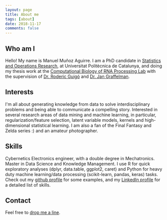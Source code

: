 ```yaml
---
layout: page
title: About me
tags: [about]
date: 2018-11-17
comments: false
---
```


## Who am I    
Hello! My name is Manuel Muñoz Aguirre. I am a PhD candidate in [Statistics and Operations Research](https://www.eio.upc.edu/ca), at Universitat Politècnica de Catalunya, and doing my thesis work at the [Computational Biology of RNA Processing Lab](http://www.crg.eu/roderic_guigo?page=5) with the supervision of [Dr. Roderic Guigó](https://scholar.google.com/citations?user=nUDzsZsAAAAJ&hl=en) and [Dr. Jan Graffelman](https://scholar.google.com/citations?user=Q-cpWSsAAAAJ&hl=en).

## Interests
I'm all about generating knowledge from data to solve interdisciplinary problems and being able to communicate a compelling story. Interested in several research areas of data mining and machine learning, in particular, regularization/feature selection, latent variable models, kernels and high-dimensional statistical learning. I am also a fan of the Final Fantasy and Zelda series :) and an amateur photographer.

## Skills
Cybernetics Electronics engineer, with a double degree in Mechatronics. Master in Data Science and Knowledge Management. I use R for quick exploratory analyses (dplyr, data.table, ggplot2, caret) and Python for heavy duty machine learning/data processing (scikit-learn, pandas, keras) tasks. Check out my [github profile](https://github.com/manuel-munoz-aguirre) for some examples, and my [LinkedIn profile](https://www.linkedin.com/in/manuelmunozaguirre/) for a detailed list of skills.

## Contact
Feel free to [drop me a line](mailto:manuel.munoz@gmail.com).